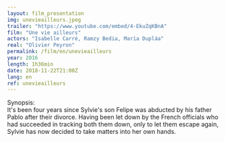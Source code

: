 ```yaml
---
layout: film_presentation
img: unevieailleurs.jpeg
trailer: "https://www.youtube.com/embed/4-EkuZqKBnA"
film: "Une vie ailleurs"
actors: "Isabelle Carré, Ramzy Bedia, María Dupláa"
real: "Olivier Peyron"
permalink: /film/en/unevieailleurs
year: 2016
length: 1h36min
date: 2018-11-22T21:00Z
lang: en
ref: unevieailleurs
---
```


<span class="name"> Synopsis:</span> <br/>
<span class="resumefilm"> It's been four years since Sylvie's son Felipe was abducted by his father Pablo after their divorce. Having been let down by the French officials who had succeeded in tracking both them down, only to let them escape again, Sylvie has now decided to take matters into her own hands. </span>

